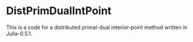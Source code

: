 # DistPrimDualIntPoint
This is a code for a distributed primal-dual interior-point method written in Julia-0.5.1.
